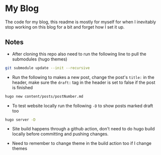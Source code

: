 # My Blog

The code for my blog, this readme is mostly for myself for when I inevitably stop working on this blog for a bit and forget how I set it up.

## Notes

- After cloning this repo also need to run the following line to pull the submodules (hugo themes)

```bash
git submodule update --init --recursive
```

- Run the following to makes a new post, change the post's `title:` in the header, make sure the `draft:` tag in the header is set to false if the post is finished

```bash
hugo new content/posts/postNumber.md
```

- To test website locally run the following `-D` to show posts marked draft too

```bash
hugo server -D
```

- Site build happens through a github action, don't need to do hugo build locally before committing and pushing changes.

- Need to remember to change theme in the build action too if I change themes
